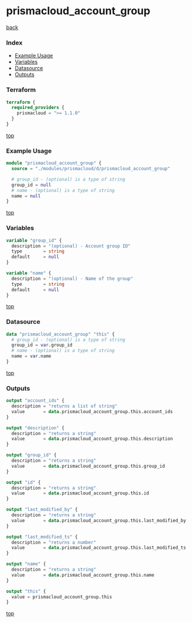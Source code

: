 # prismacloud_account_group

[back](../prismacloud.md)

### Index

- [Example Usage](#example-usage)
- [Variables](#variables)
- [Datasource](#datasource)
- [Outputs](#outputs)

### Terraform

```terraform
terraform {
  required_providers {
    prismacloud = ">= 1.1.0"
  }
}
```

[top](#index)

### Example Usage

```terraform
module "prismacloud_account_group" {
  source = "./modules/prismacloud/d/prismacloud_account_group"

  # group_id - (optional) is a type of string
  group_id = null
  # name - (optional) is a type of string
  name = null
}
```

[top](#index)

### Variables

```terraform
variable "group_id" {
  description = "(optional) - Account group ID"
  type        = string
  default     = null
}

variable "name" {
  description = "(optional) - Name of the group"
  type        = string
  default     = null
}
```

[top](#index)

### Datasource

```terraform
data "prismacloud_account_group" "this" {
  # group_id - (optional) is a type of string
  group_id = var.group_id
  # name - (optional) is a type of string
  name = var.name
}
```

[top](#index)

### Outputs

```terraform
output "account_ids" {
  description = "returns a list of string"
  value       = data.prismacloud_account_group.this.account_ids
}

output "description" {
  description = "returns a string"
  value       = data.prismacloud_account_group.this.description
}

output "group_id" {
  description = "returns a string"
  value       = data.prismacloud_account_group.this.group_id
}

output "id" {
  description = "returns a string"
  value       = data.prismacloud_account_group.this.id
}

output "last_modified_by" {
  description = "returns a string"
  value       = data.prismacloud_account_group.this.last_modified_by
}

output "last_modified_ts" {
  description = "returns a number"
  value       = data.prismacloud_account_group.this.last_modified_ts
}

output "name" {
  description = "returns a string"
  value       = data.prismacloud_account_group.this.name
}

output "this" {
  value = prismacloud_account_group.this
}
```

[top](#index)